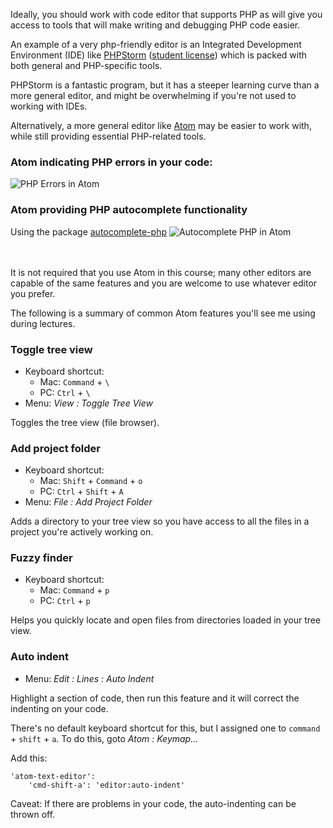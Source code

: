 Ideally, you should work with code editor that supports PHP as will give you access to tools that will make writing and debugging PHP code easier.

An example of a very php-friendly editor is an Integrated Development Environment (IDE) like [PHPStorm](https://www.jetbrains.com/phpstorm) ([student license](https://www.jetbrains.com/student)) which is packed with both general and PHP-specific tools.

PHPStorm is a fantastic program, but it has a steeper learning curve than a more general editor, and might be overwhelming if you're not used to working with IDEs.

Alternatively, a more general editor like [Atom](https://atom.io) may be easier to work with, while still providing essential PHP-related tools.


### Atom indicating PHP errors in your code:
<img src='http://making-the-internet.s3.amazonaws.com/php-errors-in-atom@2x.png' style='max-width:597px;' alt='PHP Errors in Atom'>


### Atom providing PHP autocomplete functionality
Using the package [autocomplete-php](https://atom.io/packages/autocomplete-php)
<img src='http://making-the-internet.s3.amazonaws.com/php-autocomplete-in-atom@2x.png' style='max-width:527px;' alt='Autocomplete PHP in Atom'>

<br><br>
It is not required that you use Atom in this course; many other editors are capable of the same features and you are welcome to use whatever editor you prefer.

The following is a summary of common Atom features you'll see me using during lectures.

### Toggle tree view
+ Keyboard shortcut:
    + Mac: `Command` + `\`   
    + PC: `Ctrl` + `\`
+ Menu: *View : Toggle Tree View*

Toggles the tree view (file browser).


### Add project folder
+ Keyboard shortcut:
    + Mac: `Shift` + `Command` + `o`
    + PC: `Ctrl` + `Shift` + `A`
+ Menu: *File : Add Project Folder*

Adds a directory to your tree view so you have access to all the files in a project you're actively working on.


### Fuzzy finder
+ Keyboard shortcut:
    + Mac: `Command` + `p`
    + PC: `Ctrl` + `p`

Helps you quickly locate and open files from directories loaded in your tree view.


### Auto indent
+ Menu: *Edit : Lines : Auto Indent*

Highlight a section of code, then run this feature and it will correct the indenting on your code.

There's no default keyboard shortcut for this, but I assigned one to `command` + `shift` + `a`. To do this,
goto *Atom : Keymap...*

Add this:
```
'atom-text-editor':
    'cmd-shift-a': 'editor:auto-indent'
```

Caveat: If there are problems in your code, the auto-indenting can be thrown off.
